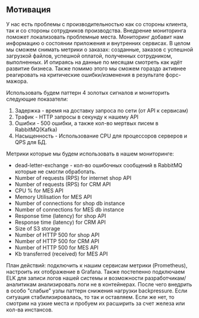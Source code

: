 ## Мотивация
У нас есть проблемы с производительностью как со стороны клиента, так и со стороны сотрудников производства.
Внедрение мониторинга поможет локализовать проблемные места.
Мониторинг добавит нам информацию о состоянии приложения и внутренних сервисах.
В целом мы сможем снимать метрики о заказах: созданные, заказов с успешной загрузкой файлов, успешной оплатой,
полученных сотрудником, выполненных. И опираясь на данные по месяцам смотреть как идёт развитие бизнеса.
Также помимо этого мы сможем гораздо активнее реагировать на критические ошибки/изменения в результате форс-мажора.

Использовать будем паттерн 4 золотых сигналов и мониторить следующие показатели:
1. Задержка - время на доставку запроса по сети (от API к сервисам)
2. Трафик - HTTP запросы в секунду к нашему API
3. Ошибки - 500 ошибки, а также кол-во мертвых писем в RabbitMQ(Kafka)
4. Насыщенность - Использование CPU для процессоров серверов и QPS для БД.

Метрики которые мы будем использовать в нашем мониторинге:
* dead-letter-exchange - кол-во ошибочных сообщений в RabbitMQ которые не смогли обработать.
* Number of requests (RPS) for internet shop API
* Number of requests (RPS) for CRM API
* CPU % for MES API
* Memory Utilisation for MES API
* Number of connections for shop db instance
* Number of connections for MES db instance
* Response time (latency) for shop API
* Response time (latency) for CRM API
* Size of S3 storage
* Number of HTTP 500 for shop API
* Number of HTTP 500 for CRM API
* Number of HTTP 500 for MES API
* Kb transferred (received) for MES API

План действий: подключить к нашим сервисам метрики (Prometheus), настроить их отображение в Grafana.
Также постепенно подключаем ELK для записи логов нашей системы и возможности разработчикам/аналитикам анализировать логи не в контейнерах.
После чего внедрить в особо "слабые" узлы паттерн снижения нагрузки backpressure.
Если ситуация стабилизировалась, то так и оставляем. Если же нет, то смотрим на узкие места и пробуем их расширить за счет железа или кол-ва инстансов.


